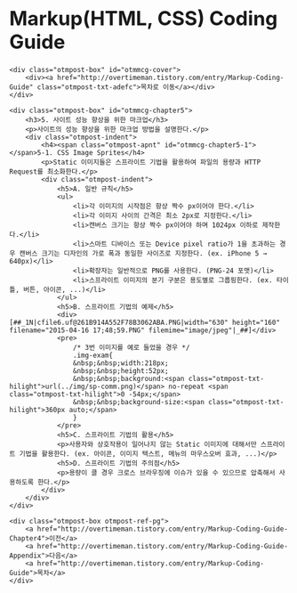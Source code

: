 <!doctype html>
<html lang="ko">
<head>
<meta http-equiv="Content-Type" content="text/html;charset=utf-8">
<title>Markup(HTML, CSS) Coding Guide</title>
<meta name="author" content="최규민,박용하">
<meta name="keywords" content="마크업,HTML,CSS,코딩,가이드">
<meta name="description" content="최규민, 박용하가 공동 제작한 마크업(HTML, CSS) 코딩 가이드입니다.">
<link rel="stylesheet" type="text/css" href="http://ts.daumcdn.net/custom/blog/173/1735446/skin/style.css">
<script type="text/javascript" src="http://code.jquery.com/jquery-1.9.1.min.js"></script>
</head>
<body style="padding:25px">
<h1 style="font-size:2.5em">Markup(HTML, CSS) Coding Guide</h1>
<h2 style="overflow:hidden;display:block;position:absolute;width:1px;height:1px;padding:0;border:0;margin:0;background:none;text-indent:2px;white-space:nowrap">본문</h2>
<!-- [S] 내용 -->

<link rel="stylesheet" type="text/css" href="http://ts.daumcdn.net/custom/blog/173/1735446/skin/images/otmpost.css">
<link rel="stylesheet" type="text/css" href="http://ts.daumcdn.net/custom/blog/173/1735446/skin/images/otmpost-ref.css">

<div class="otmpost otmpost-ref">

	<div class="otmpost-box" id="otmmcg-cover">
		<div><a href="http://overtimeman.tistory.com/entry/Markup-Coding-Guide" class="otmpost-txt-adefc">목차로 이동</a></div>
	</div>

	<div class="otmpost-box" id="otmmcg-chapter5">
		<h3>5. 사이트 성능 향상을 위한 마크업</h3>
		<p>사이트의 성능 향상을 위한 마크업 방법을 설명한다.</p>
		<div class="otmpost-indent">
			<h4><span class="otmpost-apnt" id="otmmcg-chapter5-1"></span>5-1. CSS Image Sprites</h4>
			<p>Static 이미지들은 스프라이트 기법을 활용하여 파일의 용량과 HTTP Request를 최소화한다.</p>
			<div class="otmpost-indent">
				<h5>A. 일반 규칙</h5>
				<ul>
					<li>각 이미지의 시작점은 항상 짝수 px이어야 한다.</li>
					<li>각 이미지 사이의 간격은 최소 2px로 지정한다.</li>
					<li>캔버스 크기는 항상 짝수 px이어야 하며 1024px 이하로 제작한다.</li>
					<li>스마트 디바이스 또는 Device pixel ratio가 1을 초과하는 경우 캔버스 크기는 디자인의 가로 폭과 동일한 사이즈로 지정한다. (ex. iPhone 5 → 640px)</li>
					<li>확장자는 일반적으로 PNG를 사용한다. (PNG-24 포맷)</li>
					<li>스프라이트 이미지의 분기 구분은 용도별로 그룹핑한다. (ex. 타이틀, 버튼, 아이콘, ...)</li>
				</ul>
				<h5>B. 스프라이트 기법의 예제</h5>
				<div>[##_1N|cfile6.uf@261B914A552F78B3062ABA.PNG|width="630" height="160" filename="2015-04-16 17;48;59.PNG" filemime="image/jpeg"|_##]</div>
				<pre>
					/* 3번 이미지를 예로 들었을 경우 */
					.img-exam{
					&nbsp;&nbsp;width:218px;
					&nbsp;&nbsp;height:52px;
					&nbsp;&nbsp;background:<span class="otmpost-txt-hilight">url(../img/sp-comm.png)</span> no-repeat <span class="otmpost-txt-hilight">0 -54px;</span>
					&nbsp;&nbsp;background-size:<span class="otmpost-txt-hilight">360px auto;</span>
					}
				</pre>
				<h5>C. 스프라이트 기법의 활용</h5>
				<p>사용자와 상호작용이 일어나지 않는 Static 이미지에 대해서만 스프라이트 기법을 활용한다. (ex. 아이콘, 이미지 텍스트, 메뉴의 마우스오버 효과, ...)</p>
				<h5>D. 스프라이트 기법의 주의점</h5>
				<p>용량이 클 경우 크로스 브라우징에 이슈가 있을 수 있으므로 압축해서 사용하도록 한다.</p>
			</div>
		</div>
	</div>

	<div class="otmpost-box otmpost-ref-pg">
		<a href="http://overtimeman.tistory.com/entry/Markup-Coding-Guide-Chapter4">이전</a>
		<a href="http://overtimeman.tistory.com/entry/Markup-Coding-Guide-Appendix">다음</a>
		<a href="http://overtimeman.tistory.com/entry/Markup-Coding-Guide">목차</a>
	</div>

</div>

<!-- [E] 내용 -->
<script type="text/javascript">
// $("pre").each(function(){$(this).html($(this).html().replace(/^\t+/mg,''));});
</script>
</body>
</html>